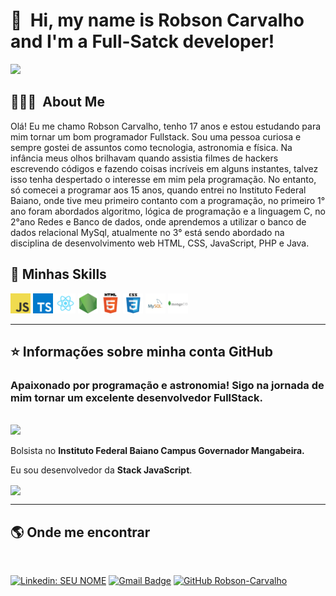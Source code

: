 <h1>👋 &nbsp;Hi, my name is Robson Carvalho and I'm a Full-Satck developer!</h1>
<img height="auto"  src="https://camo.githubusercontent.com/25c62e35eb1d859017c0dc6a85f91e863002c00266fb101e1ae48f2092ab1d48/68747470733a2f2f692e696d6775722e636f6d2f7034766e47414e2e676966"/>

<h2> 👨🏻‍💻 &nbsp;About Me </h2>

Olá! Eu me chamo Robson Carvalho, tenho 17 anos e estou estudando para mim tornar um bom programador Fullstack. Sou uma pessoa curiosa e sempre gostei de assuntos como tecnologia, astronomia e física. Na infância meus olhos brilhavam quando assistia filmes de hackers escrevendo códigos e fazendo coisas incríveis em alguns instantes, talvez isso tenha despertado o interesse em mim pela programação. No entanto, só comecei a programar aos 15 anos, quando entrei no Instituto Federal Baiano, onde tive meu primeiro contanto com a programação, no primeiro 1° ano foram abordados algoritmo, lógica de programação e a linguagem C, no 2°ano Redes e Banco de dados, onde aprendemos a utilizar o banco de dados relacional MySql, atualmente no 3° está sendo abordado na disciplina de desenvolvimento web HTML, CSS, JavaScript, PHP e Java. 

## 🚀 Minhas Skills

<code><img height="32" src="https://raw.githubusercontent.com/github/explore/80688e429a7d4ef2fca1e82350fe8e3517d3494d/topics/javascript/javascript.png" alt="Javascript"/></code>
<code><img height="32" src="https://raw.githubusercontent.com/github/explore/80688e429a7d4ef2fca1e82350fe8e3517d3494d/topics/typescript/typescript.png" alt="Typescript"/></code>
<code><img height="32" src="https://raw.githubusercontent.com/github/explore/80688e429a7d4ef2fca1e82350fe8e3517d3494d/topics/react/react.png" alt="React"/></code>
<code><img height="32" src="https://raw.githubusercontent.com/github/explore/80688e429a7d4ef2fca1e82350fe8e3517d3494d/topics/nodejs/nodejs.png" alt="Nodejs"/></code>
<code><img height="32" src="https://raw.githubusercontent.com/github/explore/80688e429a7d4ef2fca1e82350fe8e3517d3494d/topics/html/html.png" alt="HTML5"/></code>
<code><img height="32" src="https://raw.githubusercontent.com/github/explore/80688e429a7d4ef2fca1e82350fe8e3517d3494d/topics/css/css.png" alt="CSS"/></code>
<code><img height="32" src="https://raw.githubusercontent.com/github/explore/80688e429a7d4ef2fca1e82350fe8e3517d3494d/topics/mysql/mysql.png" alt="MySQL"/></code>
<code><img height="32" src="https://raw.githubusercontent.com/github/explore/80688e429a7d4ef2fca1e82350fe8e3517d3494d/topics/mongodb/mongodb.png" alt="MongoDB"/></code>

---

## ⭐ Informações sobre minha conta GitHub

### Apaixonado por programação e astronomia! Sigo na jornada de mim tornar um excelente desenvolvedor FullStack.

<br>

<img src="https://img.shields.io/static/v1?label=Overview&message=Robson Carvalho&color=f8efd4&style=for-the-badge&logo=GitHub">


<p>

Bolsista no **Instituto Federal Baiano Campus Governador Mangabeira.**<br/>

Eu sou desenvolvedor da **Stack JavaScript**.


</p>


<img align='center' src="https://github-readme-stats.vercel.app/api?username=robson-carvalho&show_icons=true&&theme=dracula">

<hr>

## 🌎  Onde me encontrar &nbsp; 

<br>

[![Linkedin: SEU NOME](https://img.shields.io/badge/-Robson_Carvalho-blue?style=flat-square&logo=Linkedin&logoColor=white&link=https://www.linkedin.com/in/robson-carvalho-708a4a207/)](https://www.linkedin.com/in/robson-carvalho-708a4a207/)
[![Gmail Badge](https://img.shields.io/badge/-robson73904@gmail.com-006bed?style=flat-square&logo=Gmail&logoColor=white&link=mailto:SEU-EMAIL)](mailto:robson73904@gmail.com)
[![GitHub Robson-Carvalho]( https://img.shields.io/github/followers/Robson-Carvalho?label=follow&style=social)](https://github.com/Robson-Carvalho)




